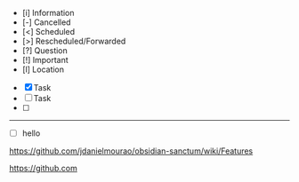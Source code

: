 
- [i] Information
- [-] Cancelled
- [<] Scheduled
- [>] Rescheduled/Forwarded
- [?] Question
- [!] Important
- [l] Location
- [x] Task
- [ ] Task
- [ ]
---
- [ ] hello


https://github.com/jdanielmourao/obsidian-sanctum/wiki/Features

https://github.com

